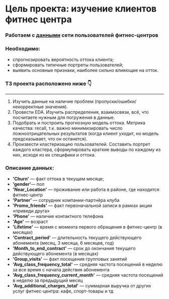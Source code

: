# Цель проекта: изучение клиентов фитнес центра
### Работаем с [данными](https://github.com/sergigusev/Datasets/blob/main/gym_churn.csv) сети пользователей фитнес-центров
### Необходимо: 
- спрогнозировать вероятность оттока клиента;
- сформировать типичные портреты пользователей;
- выявить основные признаки, наиболее сильно влияющие на отток.
### ТЗ проекта расположено ниже 👇
___________________________________________________________________________________________________________________________
1) Изучить данные на наличие проблем (пропуски/ошибки/некорректные значения).
2) Провести EDA. Изучить распределения, взаимосвязи, всё, что посчитаете нужным для погружения в данные.
3) Подобрать и построить прогнозную модель оттока. Метрика качества: recall, т.к. важно минимизировать число ложноотрицательных результатов (когда клиент уходит, но модель предсказывает, что он останется).
4) Произвести кластеризацию пользователей. Составить портрет каждого кластера, сформулировать краткие выводы по каждому из них, исходя из их специфики и оттока.

### Описание данных:
- **'Churn'** — факт оттока в текущем месяце;
- **'gender'**— пол
- **'Near_Location'** — проживание или работа в районе, где находится фитнес-центр
- **'Partner'** — сотрудник компании-партнёра клуба
- **'Promo_friends'** — факт первоначальной записи в рамках акции «приведи друга»
- **'Phone'** — наличие контактного телефона
- **'Age'** — возраст
- **'Lifetime'** — время с момента первого обращения в фитнес-центр (в месяцах)
- **'Contract_period'** — длительность текущего действующего абонемента (месяц, 3 месяца, 6 месяцев, год)
- **'Month_to_end_contract'** — срок до окончания текущего действующего абонемента (в месяцах)
- **'Group_visits'** — факт посещения групповых занятий
- **'Avg_class_frequency_total'** — средняя частота посещений в неделю за все время с начала действия абонемента
- **'Avg_class_frequency_current_month'** — средняя частота посещений в неделю за предыдущий месяц
- **'Avg_additional_charges_total'** — суммарная выручка от других услуг фитнес-центра: кафе, спорт-товары и тд
